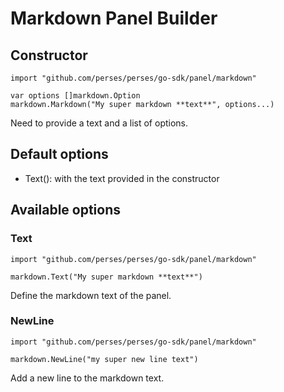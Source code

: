 # Markdown Panel Builder

## Constructor

```golang
import "github.com/perses/perses/go-sdk/panel/markdown"

var options []markdown.Option
markdown.Markdown("My super markdown **text**", options...)
```
Need to provide a text and a list of options.


## Default options

- Text(): with the text provided in the constructor


## Available options

### Text

```golang
import "github.com/perses/perses/go-sdk/panel/markdown" 

markdown.Text("My super markdown **text**")
```
Define the markdown text of the panel.


### NewLine

```golang
import "github.com/perses/perses/go-sdk/panel/markdown" 

markdown.NewLine("my super new line text")
```
Add a new line to the markdown text.
